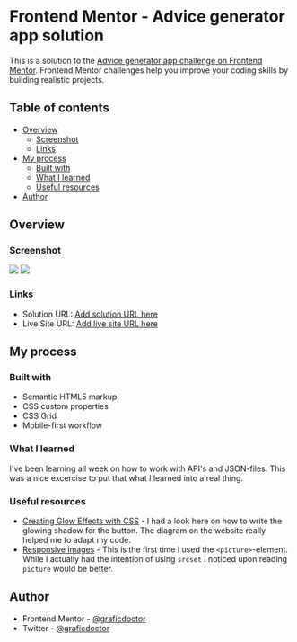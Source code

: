 # Frontend Mentor - Advice generator app solution

This is a solution to the [Advice generator app challenge on Frontend Mentor](https://www.frontendmentor.io/challenges/advice-generator-app-QdUG-13db). Frontend Mentor challenges help you improve your coding skills by building realistic projects.

## Table of contents

- [Overview](#overview)
  - [Screenshot](#screenshot)
  - [Links](#links)
- [My process](#my-process)
  - [Built with](#built-with)
  - [What I learned](#what-i-learned)
  - [Useful resources](#useful-resources)
- [Author](#author)

## Overview

### Screenshot

![](./screenshot.jpg)
![](./screenshot.jpg)

### Links

- Solution URL: [Add solution URL here](https://your-solution-url.com)
- Live Site URL: [Add live site URL here](https://your-live-site-url.com)

## My process

### Built with

- Semantic HTML5 markup
- CSS custom properties
- CSS Grid
- Mobile-first workflow

### What I learned

I've been learning all week on how to work with API's and JSON-files. This was a nice excercise to put that what I learned into a real thing.

### Useful resources

- [Creating Glow Effects with CSS](https://codersblock.com/blog/creating-glow-effects-with-css/) - I had a look here on how to write the glowing shadow for the button. The diagram on the website really helped me to adapt my code.
- [Responsive images](https://developer.mozilla.org/en-US/docs/Learn/HTML/Multimedia_and_embedding/Responsive_images) - This is the first time I used the `<picture>`-element. While I actually had the intention of using `srcset` I noticed upon reading `picture` would be better.

## Author

- Frontend Mentor - [@graficdoctor](https://www.frontendmentor.io/profile/graficdoctor)
- Twitter - [@graficdoctor](https://www.twitter.com/graficdoctor)
